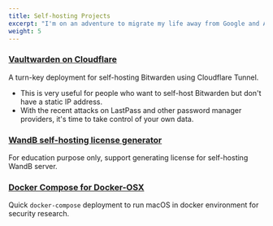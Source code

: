 ```yaml
---
title: Self-hosting Projects
excerpt: "I'm on an adventure to migrate my life away from Google and Apple chokehold on my data and my life"
weight: 5
---
```


### [Vaultwarden on Cloudflare](https://github.com/n0k0m3/vaultwarden_cloudflare)
A turn-key deployment for self-hosting Bitwarden using Cloudflare Tunnel.
- This is very useful for people who want to self-host Bitwarden but don't have a static IP address.
- With the recent attacks on LastPass and other password manager providers, it's time to take control of your own data.


### [WandB self-hosting license generator](https://github.com/n0k0m3/wandb_local_lic)
For education purpose only, support generating license for self-hosting WandB server.


### [Docker Compose for Docker-OSX](https://github.com/n0k0m3/docker-osx-compose)
Quick `docker-compose` deployment to run macOS in docker environment for security research.